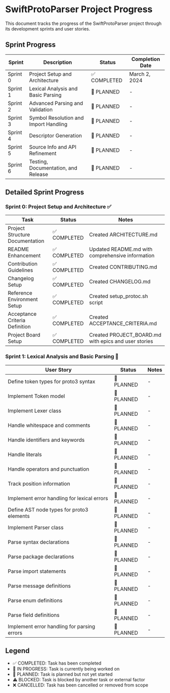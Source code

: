 # SwiftProtoParser Project Progress

This document tracks the progress of the SwiftProtoParser project through its development sprints and user stories.

## Sprint Progress

| Sprint | Description | Status | Completion Date |
|--------|-------------|--------|----------------|
| Sprint 0 | Project Setup and Architecture | ✅ COMPLETED | March 2, 2024 |
| Sprint 1 | Lexical Analysis and Basic Parsing | 🔄 PLANNED | - |
| Sprint 2 | Advanced Parsing and Validation | 📅 PLANNED | - |
| Sprint 3 | Symbol Resolution and Import Handling | 📅 PLANNED | - |
| Sprint 4 | Descriptor Generation | 📅 PLANNED | - |
| Sprint 5 | Source Info and API Refinement | 📅 PLANNED | - |
| Sprint 6 | Testing, Documentation, and Release | 📅 PLANNED | - |

## Detailed Sprint Progress

### Sprint 0: Project Setup and Architecture ✅

| Task | Status | Notes |
|------|--------|-------|
| Project Structure Documentation | ✅ COMPLETED | Created ARCHITECTURE.md |
| README Enhancement | ✅ COMPLETED | Updated README.md with comprehensive information |
| Contribution Guidelines | ✅ COMPLETED | Created CONTRIBUTING.md |
| Changelog Setup | ✅ COMPLETED | Created CHANGELOG.md |
| Reference Environment Setup | ✅ COMPLETED | Created setup_protoc.sh script |
| Acceptance Criteria Definition | ✅ COMPLETED | Created ACCEPTANCE_CRITERIA.md |
| Project Board Setup | ✅ COMPLETED | Created PROJECT_BOARD.md with epics and user stories |

### Sprint 1: Lexical Analysis and Basic Parsing 🔄

| User Story | Status | Notes |
|------------|--------|-------|
| Define token types for proto3 syntax | 📅 PLANNED | - |
| Implement Token model | 📅 PLANNED | - |
| Implement Lexer class | 📅 PLANNED | - |
| Handle whitespace and comments | 📅 PLANNED | - |
| Handle identifiers and keywords | 📅 PLANNED | - |
| Handle literals | 📅 PLANNED | - |
| Handle operators and punctuation | 📅 PLANNED | - |
| Track position information | 📅 PLANNED | - |
| Implement error handling for lexical errors | 📅 PLANNED | - |
| Define AST node types for proto3 elements | 📅 PLANNED | - |
| Implement Parser class | 📅 PLANNED | - |
| Parse syntax declarations | 📅 PLANNED | - |
| Parse package declarations | 📅 PLANNED | - |
| Parse import statements | 📅 PLANNED | - |
| Parse message definitions | 📅 PLANNED | - |
| Parse enum definitions | 📅 PLANNED | - |
| Parse field definitions | 📅 PLANNED | - |
| Implement error handling for parsing errors | 📅 PLANNED | - |

## Legend

- ✅ COMPLETED: Task has been completed
- 🔄 IN PROGRESS: Task is currently being worked on
- 📅 PLANNED: Task is planned but not yet started
- ⚠️ BLOCKED: Task is blocked by another task or external factor
- ❌ CANCELLED: Task has been cancelled or removed from scope 